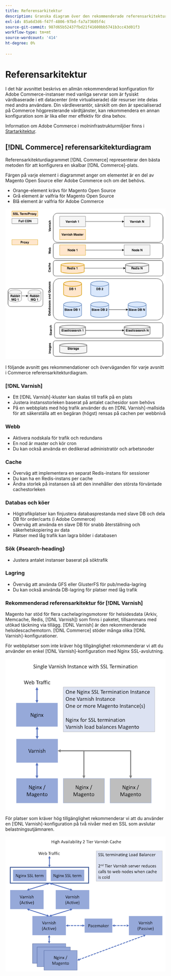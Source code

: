 ```yaml
---
title: Referensarkitektur
description: Granska diagram över den rekommenderade referensarkitekturen för Adobe Commerce-distributioner.
exl-id: 85a6d3d6-f47f-4806-97bd-fa7a73605f4c
source-git-commit: 987d65b52437fbd21f41600bb5741b3cc43d01f3
workflow-type: tm+mt
source-wordcount: '414'
ht-degree: 0%

---
```


# Referensarkitektur

I det här avsnittet beskrivs en allmän rekommenderad konfiguration för Adobe Commerce-instanser med vanliga servrar som är fysiskt värdbaserade i ett datacenter (inte virtualiserade) där resurser inte delas med andra användare. Din värdleverantör, särskilt om den är specialiserad på Commerce högpresterande värdtjänster, kan rekommendera en annan konfiguration som är lika eller mer effektiv för dina behov.

Information om Adobe Commerce i molninfrastrukturmiljöer finns i [Startarkitektur](https://experienceleague.adobe.com/en/docs/commerce-cloud-service/user-guide/architecture/starter-architecture).

## [!DNL Commerce] referensarkitekturdiagram

Referensarkitekturdiagrammet [!DNL Commerce] representerar den bästa metoden för att konfigurera en skalbar [!DNL Commerce]-plats.

Färgen på varje element i diagrammet anger om elementet är en del av Magento Open Source eller Adobe Commerce och om det behövs.

* Orange-element krävs för Magento Open Source
* Grå element är valfria för Magento Open Source
* Blå element är valfria för Adobe Commerce

![Commerce referensarkitekturdiagram](../assets/performance/images/ref-architecture-2.3.png)

I följande avsnitt ges rekommendationer och överväganden för varje avsnitt i Commerce referensarkitekturdiagram.

### [!DNL Varnish]

* Ett [!DNL Varnish]-kluster kan skalas till trafik på en plats
* Justera instansstorleken baserat på antalet cachesidor som behövs
* På en webbplats med hög trafik använder du en [!DNL Varnish]-mallsida för att säkerställa att en begäran (högst) rensas på cachen per webbnivå

### Webb

* Aktivera nodskala för trafik och redundans
* En nod är master och kör cron
* Du kan också använda en dedikerad administratör och arbetsnoder

### Cache

* Överväg att implementera en separat Redis-instans för sessioner
* Du kan ha en Redis-instans per cache
* Ändra storlek på instansen så att den innehåller den största förväntade cachestorleken

### Databas och köer

* Högtrafikplatser kan finjustera databasprestanda med slave DB och dela DB för order/carts (i Adobe Commerce)
* Överväg att använda en slave DB för snabb återställning och säkerhetskopiering av data
* Platser med låg trafik kan lagra bilder i databasen

### Sök {#search-heading}

* Justera antalet instanser baserat på söktrafik

### Lagring

* Överväg att använda GFS eller GlusterFS för pub/media-lagring
* Du kan också använda DB-lagring för platser med låg trafik

### Rekommenderad referensarkitektur för [!DNL Varnish]

Magento har stöd för flera cachelagringsmotorer för helsidesdata (Arkiv, Memcache, Redis, [!DNL Varnish]) som finns i paketet, tillsammans med utökad täckning via tillägg. [!DNL Varnish] är den rekommenderade helsidescachemotorn.  [!DNL Commerce] stöder många olika [!DNL Varnish]-konfigurationer.

För webbplatser som inte kräver hög tillgänglighet rekommenderar vi att du använder en enkel [!DNL Varnish]-konfiguration med Nginx SSL-avslutning.

![Enkel [!DNL Varnish] konfiguration med SSL-avslutning](../assets/performance/images/single-varnish-with-ssl-termination.png)

För platser som kräver hög tillgänglighet rekommenderar vi att du använder en [!DNL Varnish]-konfiguration på två nivåer med en SSL som avslutar belastningsutjämnaren.

![Konfiguration med hög tillgänglighet på två nivåer [!DNL Varnish] med SSL som avslutar belastningsutjämnaren](../assets/performance/images/ha-2-tier-varnish-with-ssl-term-load-balancer.png)
